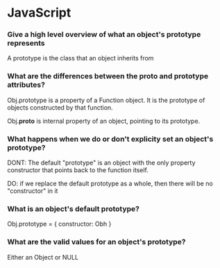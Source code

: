 # JavaScript

### Give a high level overview of what an object's prototype represents
A prototype is the class that an object inherits from

### What are the differences between the __proto__ and prototype attributes?
Obj.prototype is a property of a Function object. It is the prototype of objects constructed by that function.

Obj.__proto__ is internal property of an object, pointing to its prototype.

### What happens when we do or don't explicity set an object's prototype?
DONT: The default "prototype" is an object with the only property constructor that points back to the function itself.

DO: if we replace the default prototype as a whole, then there will be no "constructor" in it

### What is an object's default prototype?
Obj.prototype = { constructor: Obh }

### What are the valid values for an object's prototype?
Either an Object or NULL